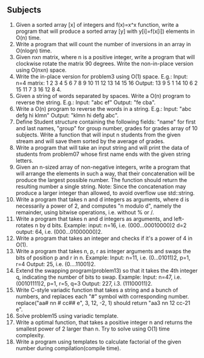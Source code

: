 ## Subjects

1. Given a sorted array [x] of integers and f(x)=x^x function, write a program that will produce a sorted array [y] with y[i]=f(x[i]) elements in O(n) time.
2. Write a program that will count the number of inversions in an array in O(nlogn) time.
3. Given nxn matrix, where n is a positive integer, write a program that will clockwise rotate the matrix 90 degrees. Write the non-in-place version using O(nxn) space.
4. Write the in-place version for problem3 using O(1) space. E.g.: Input: n=4 matrix: 1 2 3 4 5 6 7 8 9 10 11 12 13 14 15 16 Output: 13 9 5 1 14 10 6 2 15 11 7 3 16 12 8 4.
5. Given a string of words separated by spaces. Write a O(n) program to reverse the string. E.g.: Input: "abc ef" Output: "fe cba".
6. Write a O(n) program to reverse the words in a string. E.g.: Input: "abc defg hi klmn" Output: "klmn hi defg abc".
7. Define Student structure containing the following fields: "name" for first and last names, "group" for group number, grades for grades array of 10 subjects. Write a function that will input n students from the given stream and will save them sorted by the average of grades.
8. Write a program that will take an input string and will print the data of students from problem07 whose first name ends with the given string letters.
9. Given an n-sized array of non-negative integers, write a program that will arrange the elements in such a way, that their concatenation will be produce the largest possible number. The function should return the resulting number a single string. Note: Since the concatenation may produce a larger integer than allowed, to avoid overflow use std::string.
10. Write a program that takes n and d integers as arguments, where d is necessarily a power of 2, and computes "n modulo d", namely the remainder, using bitwise operations, i.e. without % or /.
11. Write a program that takes n and d integers as arguments, and left-rotates n by d bits. Example: input: n=16, i.e. (000...00010000)2 d=2 output: 64, i.e. (000...01000000)2.
12. Write a program that takes an integer and checks if it's a power of 4 in O(1).
13. Write a program that takes n, p, r as integer arguments and swaps the bits of position p and r in n. Example: Input: n=11, i.e. (0...01011)2, p=1, r=4 Output: 25, i.e. (0....11001)2.
14. Extend the swapping program(problem13) so that it takes the 4th integer q, indicating the number of bits to swap. Example: Input: n=47, i.e. (00101111)2, p=1, r=5, q=3 Output: 227, i.3. (11100011)2.
15. Write C-style variadic function that takes a string and a bunch of numbers, and replaces each "#" symbol with corresponding number. replace("aa# nn # cc## e", 3, 12, -2, 1) should return "aa3 nn 12 cc-21 e".
16. Solve problem15 using variadic template.
17. Write a optimal function, that takes a positive integer n and returns the smallest power of 2 larger than n. Try to solve using O(1) time complexity.
18. Write a program using templates to calculate factorial of the given number during compilation(compile time).
